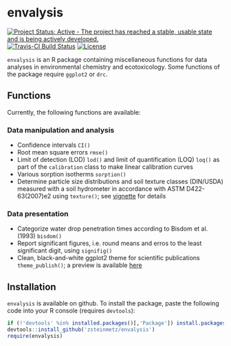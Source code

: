 envalysis
=========
[![Project Status: Active - The project has reached a stable, usable state and is being actively developed.](http://www.repostatus.org/badges/latest/active.svg)](http://www.repostatus.org/#active)
[![Travis-CI Build Status](https://travis-ci.org/zsteinmetz/envalysis.svg?branch=master)](https://travis-ci.org/zsteinmetz/envalysis)
[![License](http://img.shields.io/:license-GPL--3-blue.svg?style=flat)](http://www.gnu.org/licenses/gpl-3.0.html)

`envalysis` is an R package containing miscellaneous functions for data analyses in environmental chemistry and ecotoxicology. Some functions of the package require `ggplot2` or `drc`.

## Functions
Currently, the following functions are available:

### Data manipulation and analysis

* Confidence intervals `CI()`
* Root mean square errors `rmse()`
* Limit of detection (LOD) `lod()` and limit of quantification (LOQ) `loq()` as
part of the `calibration` class to make linear calibration curves
* Various sorption isotherms `sorption()`
* Determine particle size distributions and soil texture classes (DIN/USDA) measured with a soil hydrometer in accordance with ASTM D422-63(2007)e2 using `texture()`; see [vignette](./vignettes/texture.md) for details

### Data presentation

* Categorize water drop penetration times according to Bisdom et al. (1993) `bisdom()`
* Report significant figures, i.e. round means and erros to the least significant digit, using `signifig()`
* Clean, black-and-white ggplot2 theme for scientific publications `theme_publish()`; a preview is available [here](./vignettes/theme_publish.md)

## Installation
`envalysis` is available on github. To install the package, paste the following code into your R console (requires `devtools`):

```r
if (!'devtools' %in% installed.packages()[,'Package']) install.packages('devtools')
devtools::install_github('zsteinmetz/envalysis')
require(envalysis)
```
